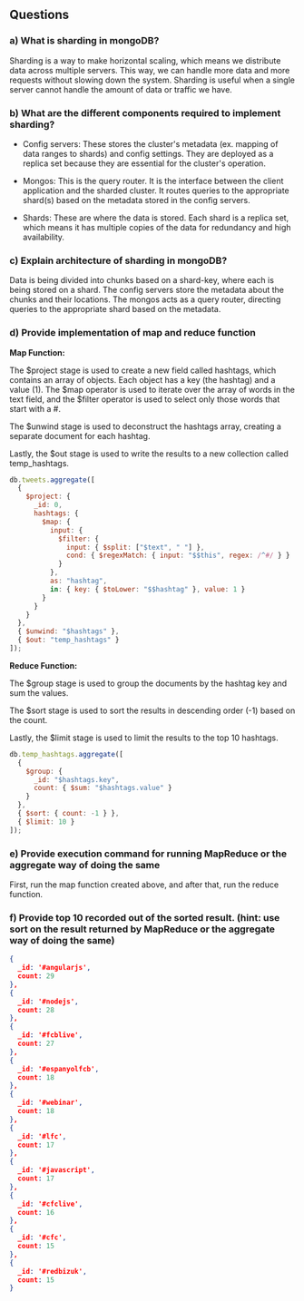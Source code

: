 ## Questions

### a) What is sharding in mongoDB?

Sharding is a way to make horizontal scaling, which means we distribute data across multiple servers. This way, we can handle more data and more requests without slowing down the system. Sharding is useful when a single server cannot handle the amount of data or traffic we have.

### b) What are the different components required to implement sharding?

- Config servers: These stores the cluster's metadata (ex. mapping of data ranges to shards) and config settings. They are deployed as a replica set because they are essential for the cluster's operation.

- Mongos: This is the query router. It is the interface between the client application and the sharded cluster. It routes queries to the appropriate shard(s) based on the metadata stored in the config servers.

- Shards: These are where the data is stored. Each shard is a replica set, which means it has multiple copies of the data for redundancy and high availability.

### c) Explain architecture of sharding in mongoDB?

Data is being divided into chunks based on a shard-key, where each is being stored on a shard. The config servers store the metadata about the chunks and their locations. The mongos acts as a query router, directing queries to the appropriate shard based on the metadata.

### d) Provide implementation of map and reduce function

**Map Function:**

The $project stage is used to create a new field called hashtags, which contains an array of objects. Each object has a key (the hashtag) and a value (1). The $map operator is used to iterate over the array of words in the text field, and the $filter operator is used to select only those words that start with a #.

The $unwind stage is used to deconstruct the hashtags array, creating a separate document for each hashtag.

Lastly, the $out stage is used to write the results to a new collection called temp_hashtags.

```js
db.tweets.aggregate([
  {
    $project: {
      _id: 0,
      hashtags: {
        $map: {
          input: {
            $filter: {
              input: { $split: ["$text", " "] },
              cond: { $regexMatch: { input: "$$this", regex: /^#/ } }
            }
          },
          as: "hashtag",
          in: { key: { $toLower: "$$hashtag" }, value: 1 }
        }
      }
    }
  },
  { $unwind: "$hashtags" },
  { $out: "temp_hashtags" }
]);
```

**Reduce Function:**

The $group stage is used to group the documents by the hashtag key and sum the values.

The $sort stage is used to sort the results in descending order (-1) based on the count.

Lastly, the $limit stage is used to limit the results to the top 10 hashtags.

```js
db.temp_hashtags.aggregate([
  {
    $group: {
      _id: "$hashtags.key",
      count: { $sum: "$hashtags.value" }
    }
  },
  { $sort: { count: -1 } },
  { $limit: 10 }
]);
```

### e) Provide execution command for running MapReduce or the aggregate way of doing the same

First, run the map function created above, and after that, run the reduce function.

### f) Provide top 10 recorded out of the sorted result. (hint: use sort on the result returned by MapReduce or the aggregate way of doing the same)

```json
{
  _id: '#angularjs',
  count: 29
},
{
  _id: '#nodejs',
  count: 28
},
{
  _id: '#fcblive',
  count: 27
},
{
  _id: '#espanyolfcb',
  count: 18
},
{
  _id: '#webinar',
  count: 18
},
{
  _id: '#lfc',
  count: 17
},
{
  _id: '#javascript',
  count: 17
},
{
  _id: '#cfclive',
  count: 16
},
{
  _id: '#cfc',
  count: 15
},
{
  _id: '#redbizuk',
  count: 15
}
```
